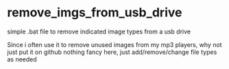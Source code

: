 # remove_imgs_from_usb_drive
simple .bat file to remove indicated image types from a usb drive

Since i often use it to remove unused images from my mp3 players, why not just put it on github
nothing fancy here, just add/remove/change file types as needed
